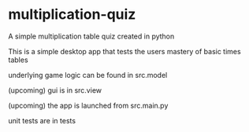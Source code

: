 # multiplication-quiz
A simple multiplication table quiz created in python

This is a simple desktop app that tests the users mastery of basic times tables

underlying game logic can be found in src.model

(upcoming) gui is in src.view

(upcoming) the app is launched from src.main.py

unit tests are in tests
